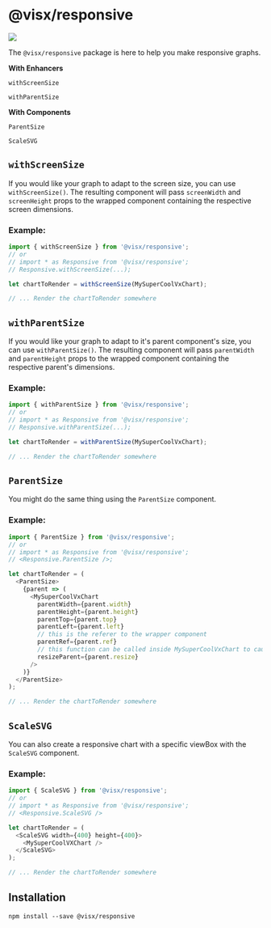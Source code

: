 # @visx/responsive

<a title="@visx/responsive npm downloads" href="https://www.npmjs.com/package/@visx/responsive">
  <img src="https://img.shields.io/npm/dm/@visx/responsive.svg?style=flat-square" />
</a>

The `@visx/responsive` package is here to help you make responsive graphs.

**With Enhancers**

`withScreenSize`

`withParentSize`

**With Components**

`ParentSize`

`ScaleSVG`

## `withScreenSize`

If you would like your graph to adapt to the screen size, you can use `withScreenSize()`. The
resulting component will pass `screenWidth` and `screenHeight` props to the wrapped component
containing the respective screen dimensions.

### Example:

```js
import { withScreenSize } from '@visx/responsive';
// or
// import * as Responsive from '@visx/responsive';
// Responsive.withScreenSize(...);

let chartToRender = withScreenSize(MySuperCoolVxChart);

// ... Render the chartToRender somewhere
```

## `withParentSize`

If you would like your graph to adapt to it's parent component's size, you can use
`withParentSize()`. The resulting component will pass `parentWidth` and `parentHeight` props to the
wrapped component containing the respective parent's dimensions.

### Example:

```js
import { withParentSize } from '@visx/responsive';
// or
// import * as Responsive from '@visx/responsive';
// Responsive.withParentSize(...);

let chartToRender = withParentSize(MySuperCoolVxChart);

// ... Render the chartToRender somewhere
```

## `ParentSize`

You might do the same thing using the `ParentSize` component.

### Example:

```js
import { ParentSize } from '@visx/responsive';
// or
// import * as Responsive from '@visx/responsive';
// <Responsive.ParentSize />;

let chartToRender = (
  <ParentSize>
    {parent => (
      <MySuperCoolVxChart
        parentWidth={parent.width}
        parentHeight={parent.height}
        parentTop={parent.top}
        parentLeft={parent.left}
        // this is the referer to the wrapper component
        parentRef={parent.ref}
        // this function can be called inside MySuperCoolVxChart to cause a resize of the wrapper component
        resizeParent={parent.resize}
      />
    )}
  </ParentSize>
);

// ... Render the chartToRender somewhere
```

## `ScaleSVG`

You can also create a responsive chart with a specific viewBox with the `ScaleSVG` component.

### Example:

```js
import { ScaleSVG } from '@visx/responsive';
// or
// import * as Responsive from '@visx/responsive';
// <Responsive.ScaleSVG />

let chartToRender = (
  <ScaleSVG width={400} height={400}>
    <MySuperCoolVXChart />
  </ScaleSVG>
);

// ... Render the chartToRender somewhere
```

## Installation

```
npm install --save @visx/responsive
```

